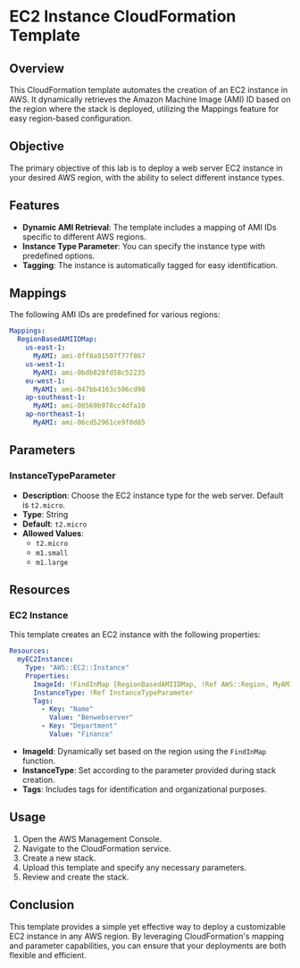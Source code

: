 # EC2 Instance CloudFormation Template

## Overview

This CloudFormation template automates the creation of an EC2 instance in AWS. It dynamically retrieves the Amazon Machine Image (AMI) ID based on the region where the stack is deployed, utilizing the Mappings feature for easy region-based configuration.

## Objective

The primary objective of this lab is to deploy a web server EC2 instance in your desired AWS region, with the ability to select different instance types.

## Features

- **Dynamic AMI Retrieval**: The template includes a mapping of AMI IDs specific to different AWS regions.
- **Instance Type Parameter**: You can specify the instance type with predefined options.
- **Tagging**: The instance is automatically tagged for easy identification.

## Mappings

The following AMI IDs are predefined for various regions:

```yaml
Mappings:
  RegionBasedAMIIDMap:
    us-east-1:
      MyAMI: ami-0ff8a91507f77f867
    us-west-1:
      MyAMI: ami-0bdb828fd58c52235
    eu-west-1:
      MyAMI: ami-047bb4163c506cd98
    ap-southeast-1:
      MyAMI: ami-08569b978cc4dfa10
    ap-northeast-1:
      MyAMI: ami-06cd52961ce9f0d85
```

## Parameters

### InstanceTypeParameter

- **Description**: Choose the EC2 instance type for the web server. Default is `t2.micro`.
- **Type**: String
- **Default**: `t2.micro`
- **Allowed Values**:
  - `t2.micro`
  - `m1.small`
  - `m1.large`

## Resources

### EC2 Instance

This template creates an EC2 instance with the following properties:

```yaml
Resources:
  myEC2Instance:
    Type: "AWS::EC2::Instance"
    Properties:
      ImageId: !FindInMap [RegionBasedAMIIDMap, !Ref AWS::Region, MyAMI]
      InstanceType: !Ref InstanceTypeParameter
      Tags:
        - Key: "Name"
          Value: "Benwebserver"
        - Key: "Department"
          Value: "Finance"
```

- **ImageId**: Dynamically set based on the region using the `FindInMap` function.
- **InstanceType**: Set according to the parameter provided during stack creation.
- **Tags**: Includes tags for identification and organizational purposes.

## Usage

1. Open the AWS Management Console.
2. Navigate to the CloudFormation service.
3. Create a new stack.
4. Upload this template and specify any necessary parameters.
5. Review and create the stack.

## Conclusion

This template provides a simple yet effective way to deploy a customizable EC2 instance in any AWS region. By leveraging CloudFormation's mapping and parameter capabilities, you can ensure that your deployments are both flexible and efficient.